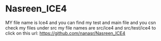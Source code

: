 # Nasreen_ICE4
MY file name is Ice4 and you can find my test and main file and you csn check my files under src my file names are src/ice4 and src/test/ice4 to click on this url:
https://github.com/nanasr/Nasreen_ICE4
